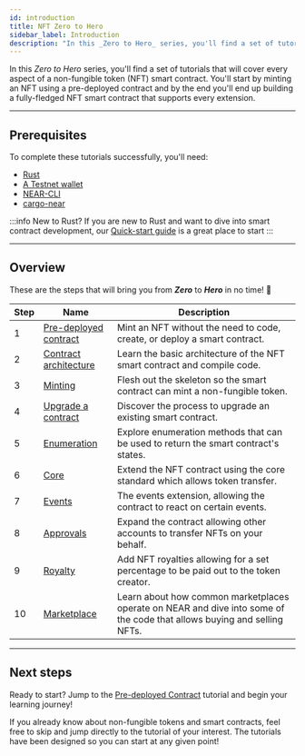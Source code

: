 ```yaml
---
id: introduction
title: NFT Zero to Hero
sidebar_label: Introduction
description: "In this _Zero to Hero_ series, you'll find a set of tutorials that will cover every aspect of a non-fungible token (NFT) smart contract."
---
```


In this _Zero to Hero_ series, you'll find a set of tutorials that will cover every aspect of a non-fungible token (NFT) smart contract.
You'll start by minting an NFT using a pre-deployed contract and by the end you'll end up building a fully-fledged NFT smart contract that supports every extension.

---

## Prerequisites

To complete these tutorials successfully, you'll need:

- [Rust](https://www.rust-lang.org/tools/install)
- [A Testnet wallet](https://testnet.mynearwallet.com/create)
- [NEAR-CLI](/tools/near-cli#installation)
- [cargo-near](https://github.com/near/cargo-near)

:::info New to Rust?
If you are new to Rust and want to dive into smart contract development, our [Quick-start guide](../../smart-contracts/quickstart.md) is a great place to start
:::

---

## Overview

These are the steps that will bring you from **_Zero_** to **_Hero_** in no time! 💪

| Step | Name                                                          | Description                                                                                                            |
|------|---------------------------------------------------------------|------------------------------------------------------------------------------------------------------------------------|
| 1    | [Pre-deployed contract](/tutorials/nfts/predeployed-contract) | Mint an NFT without the need to code, create, or deploy a smart contract.                                              |
| 2    | [Contract architecture](/tutorials/nfts/skeleton)             | Learn the basic architecture of the NFT smart contract and compile code.                                               |
| 3    | [Minting](/tutorials/nfts/minting)                            | Flesh out the skeleton so the smart contract can mint a non-fungible token.                                            |
| 4    | [Upgrade a contract](/tutorials/nfts/upgrade-contract)        | Discover the process to upgrade an existing smart contract.                                                            |
| 5    | [Enumeration](/tutorials/nfts/enumeration)                    | Explore enumeration methods that can be used to return the smart contract's states.                                    |
| 6    | [Core](/tutorials/nfts/core)                                  | Extend the NFT contract using the core standard which allows token transfer.                                        |
| 7    | [Events](/tutorials/nfts/events)                              | The events extension, allowing the contract to react on certain events.                                              |
| 8    | [Approvals](/tutorials/nfts/approvals)                        | Expand the contract allowing other accounts to transfer NFTs on your behalf.                                           |
| 9    | [Royalty](/tutorials/nfts/royalty)                            | Add NFT royalties allowing for a set percentage to be paid out to the token creator.                                   |
| 10   | [Marketplace](/tutorials/nfts/marketplace)                    | Learn about how common marketplaces operate on NEAR and dive into some of the code that allows buying and selling NFTs. |

---

## Next steps

Ready to start? Jump to the [Pre-deployed Contract](/tutorials/nfts/predeployed-contract) tutorial and begin your learning journey!

If you already know about non-fungible tokens and smart contracts, feel free to skip and jump directly to the tutorial of your interest. The tutorials have been designed so you can start at any given point!
